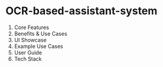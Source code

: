 # OCR-based-assistant-system

1. Core Features
2. Benefits & Use Cases
3. UI Showcase
4. Example Use Cases
5. User Guide
6. Tech Stack






